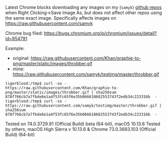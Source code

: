 Latest Chrome blocks downloading any images on my (`samyk`) [github repos](https://github.com/samyk) when Right Clicking->Save Image As, but does not affect other repos using the same exact image. Specifically affects images on https://raw.githubusercontent.com/samyk

Chrome bug filed: https://bugs.chromium.org/p/chromium/issues/detail?id=954791

Example:
- original: https://raw.githubusercontent.com/Khan/graphie-to-png/master/static/images/throbber.gif
- mine: https://raw.githubusercontent.com/samyk/testimg/master/throbber.gif

```
tigerblood:/tmp$ curl -so - https://raw.githubusercontent.com/Khan/graphie-to-png/master/static/images/throbber.gif | sha256sum
878f766cb7a7fbde6e1a4f53fc65f6e35b066618682553743f2edb34c223316b  -
tigerblood:/tmp$ curl -so - https://raw.githubusercontent.com/samyk/testimg/master/throbber.gif | sha256sum
878f766cb7a7fbde6e1a4f53fc65f6e35b066618682553743f2edb34c223316b  -
```

Tested on 74.0.3729.91 (Official Build) beta (64-bit), macOS 10.13.6
Tested by others, macOS High Sierra v 10.13.6 & Chrome 73.0.3683.103 (Official Build) (64-bit) 
